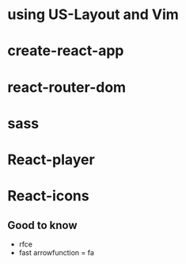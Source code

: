 # using US-Layout and Vim
# create-react-app
# react-router-dom
# sass
# React-player
# React-icons

## Good to know
- rfce
- fast arrowfunction = fa